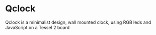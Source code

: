 # Qclock

Qclock is a minimalist design, wall mounted clock, using RGB leds and JavaScript on a Tessel 2 board
